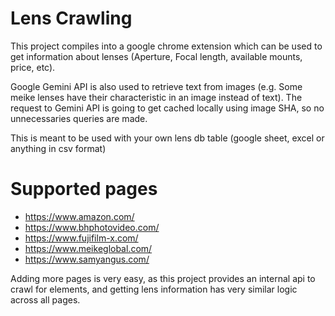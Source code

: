 # Lens Crawling

This project compiles into a google chrome extension which can be used to get information about lenses (Aperture, Focal length, available mounts, price, etc).

Google Gemini API is also used to retrieve text from images (e.g. Some meike lenses have their characteristic in an image instead of text). The request to Gemini API is going to get cached locally using image SHA, so no unnecessaries queries are made.

This is meant to be used with your own lens db table (google sheet, excel or anything in csv format)

# Supported pages

- <https://www.amazon.com/>
- <https://www.bhphotovideo.com/>
- <https://www.fujifilm-x.com/>
- <https://www.meikeglobal.com/>
- <https://www.samyangus.com/>

Adding more pages is very easy, as this project provides an internal api to crawl for elements, and getting lens information has very similar logic across all pages.
